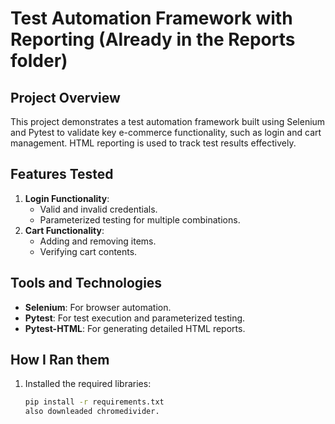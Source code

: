 # Test Automation Framework with Reporting (Already in the Reports folder)

## Project Overview
This project demonstrates a test automation framework built using Selenium and Pytest to validate key e-commerce functionality, such as login and cart management. HTML reporting is used to track test results effectively.

## Features Tested
1. **Login Functionality**: 
   - Valid and invalid credentials.
   - Parameterized testing for multiple combinations.
2. **Cart Functionality**: 
   - Adding and removing items.
   - Verifying cart contents.

## Tools and Technologies
- **Selenium**: For browser automation.
- **Pytest**: For test execution and parameterized testing.
- **Pytest-HTML**: For generating detailed HTML reports.

## How I Ran them
1. Installed the required libraries:
   ```bash
   pip install -r requirements.txt
   also downleaded chromedivider.
